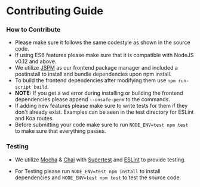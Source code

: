 

# Contributing Guide


### How to Contribute

* Please make sure it follows the same codestyle as shown in the source code.
* If using ES6 features please make sure that it is compatible with NodeJS v0.12 and above.
* We utilize [JSPM](https://jspm.io) as our frontend package manager and included a postinstall to install and bundle dependencies upon npm install.
* To build the frontend dependencies after modifying them use `npm run-script build`.
* **NOTE:** If you get a wd error during installing or building the frontend dependencies please append `--unsafe-perm` to the commands.
* If adding new features please make sure to write tests for them if they don't already exist. Examples can be seen in the test directory for ESLint and Koa routes.
* Before submitting your code make sure to run `NODE_ENV=test npm test` to make sure that everything passes.


### Testing

* We utilize [Mocha](http://mochajs.org/) & [Chai](http://chaijs.com/) with [Supertest](https://npmjs.com/package/supertest) and [ESLint](https://eslint.org) to provide testing.

* For Testing please run `NODE_ENV=test npm install` to install dependencies and `NODE_ENV=test npm test` to test the source code.
